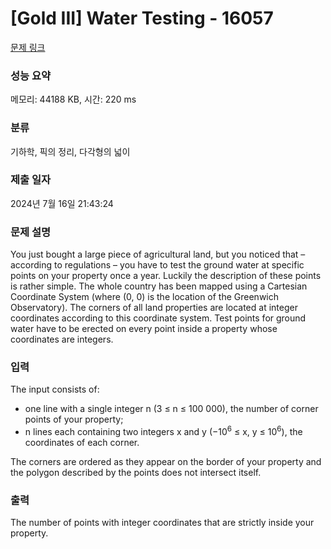 # [Gold III] Water Testing - 16057 

[문제 링크](https://www.acmicpc.net/problem/16057) 

### 성능 요약

메모리: 44188 KB, 시간: 220 ms

### 분류

기하학, 픽의 정리, 다각형의 넓이

### 제출 일자

2024년 7월 16일 21:43:24

### 문제 설명

<p>You just bought a large piece of agricultural land, but you noticed that – according to regulations – you have to test the ground water at specific points on your property once a year. Luckily the description of these points is rather simple. The whole country has been mapped using a Cartesian Coordinate System (where (0, 0) is the location of the Greenwich Observatory). The corners of all land properties are located at integer coordinates according to this coordinate system. Test points for ground water have to be erected on every point inside a property whose coordinates are integers.</p>

### 입력 

 <p>The input consists of:</p>

<ul>
	<li>one line with a single integer n (3 ≤ n ≤ 100 000), the number of corner points of your property;</li>
	<li>n lines each containing two integers x and y (−10<sup>6</sup> ≤ x, y ≤ 10<sup>6</sup>), the coordinates of each corner.</li>
</ul>

<p>The corners are ordered as they appear on the border of your property and the polygon described by the points does not intersect itself.</p>

### 출력 

 <p>The number of points with integer coordinates that are strictly inside your property.</p>

